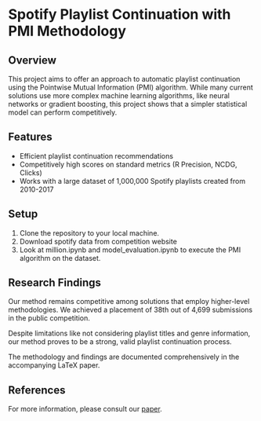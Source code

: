 # Spotify Playlist Continuation with PMI Methodology

## Overview

This project aims to offer an approach to automatic playlist continuation using the Pointwise Mutual Information (PMI) algorithm. While many current solutions use more complex machine learning algorithms, like neural networks or gradient boosting, this project shows that a simpler statistical model can perform competitively.

## Features

- Efficient playlist continuation recommendations
- Competitively high scores on standard metrics (R Precision, NCDG, Clicks)
- Works with a large dataset of 1,000,000 Spotify playlists created from 2010-2017

## Setup

1. Clone the repository to your local machine.
2. Download spotify data from competition website
3. Look at million.ipynb and model_evaluation.ipynb to execute the PMI algorithm on the dataset.

## Research Findings

Our method remains competitive among solutions that employ higher-level methodologies. We achieved a placement of 38th out of 4,699 submissions in the public competition.

Despite limitations like not considering playlist titles and genre information, our method proves to be a strong, valid playlist continuation process.

The methodology and findings are documented comprehensively in the accompanying LaTeX paper.

## References

For more information, please consult our [paper](https://drive.google.com/drive/folders/1_teHtBJQ01X_kNjjwCgSSAUv6lRNdAoi).
